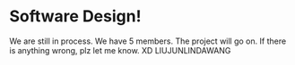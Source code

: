 # Software Design!
We are still in process. We have 5 members. The project will go on. If there is anything wrong, plz let me know. XD
LIUJUNLINDAWANG